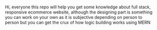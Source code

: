 Hi, everyone this repo will help you get some knowledge about full stack, responsive ecommerce website, although the designing part is something you can work on your own as it is subjective depending  on person to person but you can get the crux of how logic building works using MERN
